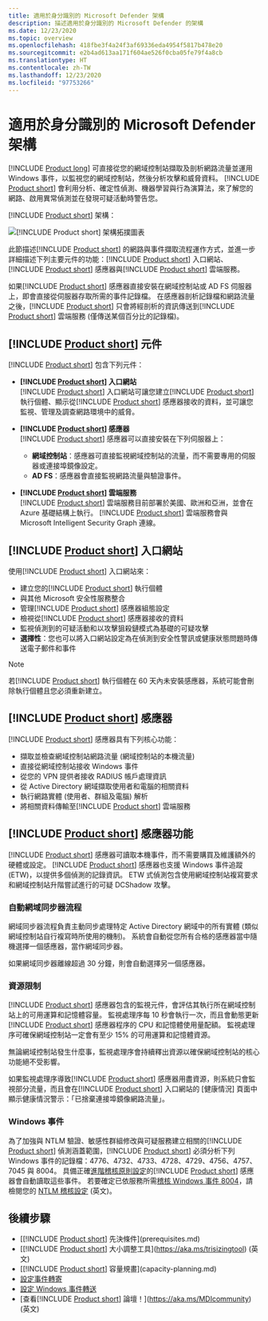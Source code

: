 ```yaml
---
title: 適用於身分識別的 Microsoft Defender 架構
description: 描述適用於身分識別的 Microsoft Defender 的架構
ms.date: 12/23/2020
ms.topic: overview
ms.openlocfilehash: 418fbe3f4a24f3af69336eda4954f5817b478e20
ms.sourcegitcommit: e2b4ad613aa171f604ae526f0cba05fe79f4a8cb
ms.translationtype: HT
ms.contentlocale: zh-TW
ms.lasthandoff: 12/23/2020
ms.locfileid: "97753266"
---
```

# <a name="microsoft-defender-for-identity-architecture"></a>適用於身分識別的 Microsoft Defender 架構

[!INCLUDE [Product long](includes/product-long.md)] 可直接從您的網域控制站擷取及剖析網路流量並運用 Windows 事件，以監視您的網域控制站，然後分析攻擊和威脅資料。 [!INCLUDE [Product short](includes/product-short.md)] 會利用分析、確定性偵測、機器學習與行為演算法，來了解您的網路、啟用異常偵測並在發現可疑活動時警告您。

[!INCLUDE [Product short](includes/product-short.md)] 架構：

![[!INCLUDE [Product short](includes/product-short.md)] 架構拓撲圖表](media/architecture-topology.png)

此節描述[!INCLUDE [Product short](includes/product-short.md)] 的網路與事件擷取流程運作方式，並進一步詳細描述下列主要元件的功能：[!INCLUDE [Product short](includes/product-short.md)] 入口網站、[!INCLUDE [Product short](includes/product-short.md)] 感應器與[!INCLUDE [Product short](includes/product-short.md)] 雲端服務。

如果[!INCLUDE [Product short](includes/product-short.md)] 感應器直接安裝在網域控制站或 AD FS 伺服器上，即會直接從伺服器存取所需的事件記錄檔。 在感應器剖析記錄檔和網路流量之後，[!INCLUDE [Product short](includes/product-short.md)] 只會將經剖析的資訊傳送到[!INCLUDE [Product short](includes/product-short.md)] 雲端服務 (僅傳送某個百分比的記錄檔)。

## <a name="product-short-components"></a>[!INCLUDE [Product short](includes/product-short.md)] 元件

[!INCLUDE [Product short](includes/product-short.md)] 包含下列元件：

- **[!INCLUDE [Product short](includes/product-short.md)] 入口網站**  
[!INCLUDE [Product short](includes/product-short.md)] 入口網站可讓您建立[!INCLUDE [Product short](includes/product-short.md)] 執行個體、顯示從[!INCLUDE [Product short](includes/product-short.md)] 感應器接收的資料，並可讓您監視、管理及調查網路環境中的威脅。

- **[!INCLUDE [Product short](includes/product-short.md)] 感應器**  
[!INCLUDE [Product short](includes/product-short.md)] 感應器可以直接安裝在下列伺服器上：
  - **網域控制站**：感應器可直接監視網域控制站的流量，而不需要專用的伺服器或連接埠鏡像設定。
  - **AD FS**：感應器會直接監視網路流量與驗證事件。
- **[!INCLUDE [Product short](includes/product-short.md)] 雲端服務**  
[!INCLUDE [Product short](includes/product-short.md)] 雲端服務目前部署於美國、歐洲和亞洲，並會在 Azure 基礎結構上執行。 [!INCLUDE [Product short](includes/product-short.md)] 雲端服務會與 Microsoft Intelligent Security Graph 連線。

## <a name="product-short-portal"></a>[!INCLUDE [Product short](includes/product-short.md)] 入口網站

使用[!INCLUDE [Product short](includes/product-short.md)] 入口網站來：

- 建立您的[!INCLUDE [Product short](includes/product-short.md)] 執行個體
- 與其他 Microsoft 安全性服務整合
- 管理[!INCLUDE [Product short](includes/product-short.md)] 感應器組態設定
- 檢視從[!INCLUDE [Product short](includes/product-short.md)] 感應器接收的資料
- 監視偵測到的可疑活動和以攻擊狙殺鏈模式為基礎的可疑攻擊
- **選擇性**：您也可以將入口網站設定為在偵測到安全性警訊或健康狀態問題時傳送電子郵件和事件

> [!NOTE]
> 若[!INCLUDE [Product short](includes/product-short.md)] 執行個體在 60 天內未安裝感應器，系統可能會刪除執行個體且您必須重新建立。

## <a name="product-short-sensor"></a>[!INCLUDE [Product short](includes/product-short.md)] 感應器

[!INCLUDE [Product short](includes/product-short.md)] 感應器具有下列核心功能：

- 擷取並檢查網域控制站網路流量 (網域控制站的本機流量)
- 直接從網域控制站接收 Windows 事件
- 從您的 VPN 提供者接收 RADIUS 帳戶處理資訊
- 從 Active Directory 網域擷取使用者和電腦的相關資料
- 執行網路實體 (使用者、群組及電腦) 解析
- 將相關資料傳輸至[!INCLUDE [Product short](includes/product-short.md)] 雲端服務

## <a name="product-short-sensor-features"></a>[!INCLUDE [Product short](includes/product-short.md)] 感應器功能

[!INCLUDE [Product short](includes/product-short.md)] 感應器可讀取本機事件，而不需要購買及維護額外的硬體或設定。 [!INCLUDE [Product short](includes/product-short.md)] 感應器也支援 Windows 事件追蹤 (ETW)，以提供多個偵測的記錄資訊。 ETW 式偵測包含使用網域控制站複寫要求和網域控制站升階嘗試進行的可疑 DCShadow 攻擊。

### <a name="domain-synchronizer-process"></a>自動網域同步器流程

網域同步器流程負責主動同步處理特定 Active Directory 網域中的所有實體 (類似網域控制站自行複寫時所使用的機制)。 系統會自動從您所有合格的感應器當中隨機選擇一個感應器，當作網域同步器。

如果網域同步器離線超過 30 分鐘，則會自動選擇另一個感應器。

### <a name="resource-limitations"></a>資源限制

[!INCLUDE [Product short](includes/product-short.md)] 感應器包含的監視元件，會評估其執行所在網域控制站上的可用運算和記憶體容量。 監視處理序每 10 秒會執行一次，而且會動態更新[!INCLUDE [Product short](includes/product-short.md)] 感應器程序的 CPU 和記憶體使用量配額。 監視處理序可確保網域控制站一定會有至少 15% 的可用運算和記憶體資源。

無論網域控制站發生什麼事，監視處理序會持續釋出資源以確保網域控制站的核心功能絕不受影響。

如果監視處理序導致[!INCLUDE [Product short](includes/product-short.md)] 感應器用盡資源，則系統只會監視部分流量，而且會在[!INCLUDE [Product short](includes/product-short.md)] 入口網站的 [健康情況] 頁面中顯示健康情況警示：「已捨棄連接埠鏡像網路流量」。

### <a name="windows-events"></a>Windows 事件

為了加強與 NTLM 驗證、敏感性群組修改與可疑服務建立相關的[!INCLUDE [Product short](includes/product-short.md)] 偵測涵蓋範圍，[!INCLUDE [Product short](includes/product-short.md)] 必須分析下列 Windows 事件的記錄檔：4776、4732、4733、4728、4729、4756、4757、7045 與 8004。 具備正確[進階稽核原則設定](configure-windows-event-collection.md)的[!INCLUDE [Product short](includes/product-short.md)] 感應器會自動讀取這些事件。 若要確定已依服務所需[稽核 Windows 事件 8004](configure-windows-event-collection.md#ntlm-authentication-using-windows-event-8004)，請檢閱您的 [NTLM 稽核設定](/archive/blogs/askds/ntlm-blocking-and-you-application-analysis-and-auditing-methodologies-in-windows-7) \(英文\)。

## <a name="next-steps"></a>後續步驟

- [[!INCLUDE [Product short](includes/product-short.md)] 先決條件](prerequisites.md)
- [[!INCLUDE [Product short](includes/product-short.md)] 大小調整工具](https://aka.ms/trisizingtool) \(英文\)
- [[!INCLUDE [Product short](includes/product-short.md)] 容量規畫](capacity-planning.md)
- [設定事件轉寄](configure-event-forwarding.md)
- [設定 Windows 事件轉送](configure-event-forwarding.md)
- [查看[!INCLUDE [Product short](includes/product-short.md)] 論壇！](https://aka.ms/MDIcommunity)\(英文\)
